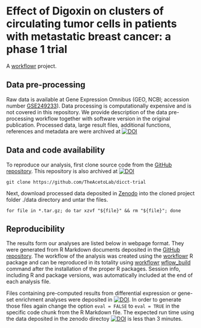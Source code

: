 # Effect of Digoxin on clusters of circulating tumor cells in patients with metastatic breast cancer: a phase 1 trial

A [workflowr][] project.

[workflowr]: https://github.com/workflowr/workflowr



## Data pre-processing

Raw data is available at Gene Expression Omnibus (GEO, NCBI; accession number [GSE249233](https://www.ncbi.nlm.nih.gov/geo/query/acc.cgi?acc=GSE249233)). Data processing is computationally expensive and is not covered in this repository. We provide description of the data pre-processing workflow together with software version in the original publication. Processed data, large result files, additional functions, references and metadata are were archived at [![DOI](https://zenodo.org/badge/DOI/10.5281/zenodo.1021505.svg)](https://doi.org/10.5281/zenodo.1021505)


##  Data and code availability

To reproduce our analysis, first clone source code from the [GitHub repository](https://github.com/TheAcetoLab/dicct-trial). This repository is also archived at [![DOI](https://zenodo.org/badge/DOI/10.5281/zenodo.14282117.svg)](https://doi.org/10.5281/zenodo.14282117)

    git clone https://github.com/TheAcetoLab/dicct-trial

Next, download processed data deposited in [Zenodo](https://doi.org/10.5281/zenodo.1021505) into the cloned project folder ./data directory and untar the files.

    for file in *.tar.gz; do tar xzvf "${file}" && rm "${file}"; done
    
## Reproducibility

The results form our analyses are listed below in webpage format. They were generated from R Markdown documents deposited in the [GitHub repository](https://github.com/TheAcetoLab/dicct-trial). The workflow of the analysis was created using the [workflowr](https://cran.r-project.org/web/packages/workflowr/index.html) R package and can be reproduced in its totality using [workflowr](https://cran.r-project.org/web/packages/workflowr/index.html) [wflow_build](https://jdblischak.github.io/workflowrBeta/reference/wflow_build.html) command after the installation of the proper R packages. Session info, including R and package versions, was automatically included at the end of each analysis file. 

Files containing pre-computed results from differential expression or gene-set enrichment analyses were deposited in [![DOI](https://zenodo.org/badge/DOI/10.5281/zenodo.10215050.svg)](https://doi.org/10.5281/zenodo.10215050). In order to generate those files again change the option `eval = FALSE` to `eval = TRUE` in the specific code chunk from the R Markdown file. The expected run time using the data deposited in the zenodo directoy  [![DOI](https://zenodo.org/badge/DOI/10.5281/zenodo.10215050.svg)](https://doi.org/10.5281/zenodo.10215050) is less than 3 minutes. 
